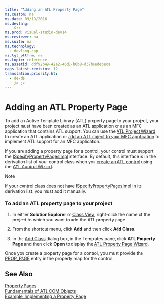 ```yaml
---
title: "Adding an ATL Property Page"
ms.custom: na
ms.date: 09/19/2016
ms.devlang: 
  - C++
ms.prod: visual-studio-dev14
ms.reviewer: na
ms.suite: na
ms.technology: 
  - devlang-cpp
ms.tgt_pltfrm: na
ms.topic: reference
ms.assetid: ddf92b49-42a2-46d2-b6b8-d37baedebeca
caps.latest.revision: 12
translation.priority.ht: 
  - de-de
  - ja-jp
---
```

# Adding an ATL Property Page
To add an Active Template Library (ATL) property page to your project, your project must have been created as an ATL application or as an MFC application that contains ATL support. You can use the [ATL Project Wizard](../vs140/ATL-Project-Wizard.md) to create an ATL application or [add an ATL object to your MFC application](../vs140/Adding-ATL-Support-to-Your-MFC-Project.md) to implement ATL support for an MFC application.  
  
 If you are adding a property page for a control, your control must support the [ISpecifyPropertyPagesImpl](../vs140/ISpecifyPropertyPagesImpl-Class.md) interface. By default, this interface is in the derivation list of your control class when you [create an ATL control](../vs140/Adding-an-ATL-Control.md) using the [ATL Control Wizard](../vs140/ATL-Control-Wizard.md).  
  
> [!NOTE]
>  If your control class does not have [ISpecifyPropertyPagesImpl](../vs140/ISpecifyPropertyPagesImpl-Class.md) in its derivation list, you must add it manually.  
  
### To add an ATL property page to your project  
  
1.  In either **Solution Explorer** or [Class View](assetId:///8d7430a9-3e33-454c-a9e1-a85e3d2db925), right-click the name of the project to which you want to add the ATL property page.  
  
2.  From the shortcut menu, click **Add** and then click **Add Class**.  
  
3.  In the [Add Class](../vs140/Add-Class-Dialog-Box.md) dialog box, in the Templates pane, click **ATL Property Page** and then click **Open** to display the [ATL Property Page Wizard](../vs140/ATL-Property-Page-Wizard.md).  
  
 Once you create a property page for a control, you must provide the [PROP_PAGE](../vs140/PROP_PAGE.md) entry in the property map for the control.  
  
## See Also  
 [Property Pages](../vs140/ATL-COM-Property-Pages.md)   
 [Fundamentals of ATL COM Objects](../vs140/Fundamentals-of-ATL-COM-Objects.md)   
 [Example: Implementing a Property Page](../vs140/Example--Implementing-a-Property-Page.md)